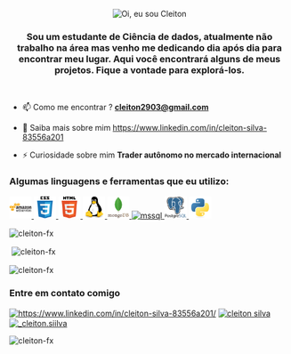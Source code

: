 <p align="center">
  <img src="https://github.com/cleiton-fx/cleiton-fx/raw/main/assets/gif.gif" alt="Oi, eu sou  Cleiton">
</p>
<h3 align="center">Sou um estudante de Ciência de dados, atualmente não trabalho na área mas venho me dedicando dia após dia para encontrar meu lugar. Aqui você encontrará alguns de meus projetos. Fique a vontade para explorá-los.</h3>

<br>

- 📫 Como me encontrar ? **cleiton2903@gmail.com**

- 📄 Saiba mais sobre mim https://www.linkedin.com/in/cleiton-silva-83556a201

- ⚡ Curiosidade sobre mim **Trader autônomo no mercado internacional**



<h3 align="left"> Algumas linguagens e ferramentas que eu utilizo:</h3>
<p align="left"> <a href="https://aws.amazon.com" target="_blank"> <img src="https://raw.githubusercontent.com/devicons/devicon/master/icons/amazonwebservices/amazonwebservices-original-wordmark.svg" alt="aws" width="40" height="40"/> </a> <a href="https://www.w3schools.com/css/" target="_blank"> <img src="https://raw.githubusercontent.com/devicons/devicon/master/icons/css3/css3-original-wordmark.svg" alt="css3" width="40" height="40"/> </a> <a href="https://www.w3.org/html/" target="_blank"> <img src="https://raw.githubusercontent.com/devicons/devicon/master/icons/html5/html5-original-wordmark.svg" alt="html5" width="40" height="40"/> </a> <a href="https://www.linux.org/" target="_blank"> <img src="https://raw.githubusercontent.com/devicons/devicon/master/icons/linux/linux-original.svg" alt="linux" width="40" height="40"/> </a> <a href="https://www.mongodb.com/" target="_blank"> <img src="https://raw.githubusercontent.com/devicons/devicon/master/icons/mongodb/mongodb-original-wordmark.svg" alt="mongodb" width="40" height="40"/> </a> <a href="https://www.microsoft.com/en-us/sql-server" target="_blank"> <img src="https://www.svgrepo.com/show/303229/microsoft-sql-server-logo.svg" alt="mssql" width="40" height="40"/> </a> <a href="https://www.postgresql.org" target="_blank"> <img src="https://raw.githubusercontent.com/devicons/devicon/master/icons/postgresql/postgresql-original-wordmark.svg" alt="postgresql" width="40" height="40"/> </a> <a href="https://www.python.org" target="_blank"> <img src="https://raw.githubusercontent.com/devicons/devicon/master/icons/python/python-original.svg" alt="python" width="40" height="40"/> </a> </p>



<p><img align="center" src="https://github-readme-stats.vercel.app/api/top-langs?username=cleiton-fx&show_icons=true&locale=en&layout=compact" alt="cleiton-fx" /></p>

<p>&nbsp;<img align="center" src="https://github-readme-stats.vercel.app/api?username=cleiton-fx&show_icons=true&locale=en" alt="cleiton-fx" /></p>

<p><img align="center" src="https://github-readme-streak-stats.herokuapp.com/?user=cleiton-fx&" alt="cleiton-fx" /></p>

<h3 align="left">Entre em contato comigo</h3>
<p align="left">
<a href="https://linkedin.com/in/https://www.linkedin.com/in/cleiton-silva-83556a201/" target="blank"><img align="center" src="https://raw.githubusercontent.com/rahuldkjain/github-profile-readme-generator/master/src/images/icons/Social/linked-in-alt.svg" alt="https://www.linkedin.com/in/cleiton-silva-83556a201/" height="30" width="40" /></a>
<a href="https://fb.com/cleiton silva" target="blank"><img align="center" src="https://raw.githubusercontent.com/rahuldkjain/github-profile-readme-generator/master/src/images/icons/Social/facebook.svg" alt="cleiton silva" height="30" width="40" /></a>
<a href="https://instagram.com/_cleiton.siilva" target="blank"><img align="center" src="https://raw.githubusercontent.com/rahuldkjain/github-profile-readme-generator/master/src/images/icons/Social/instagram.svg" alt="_cleiton.siilva" height="30" width="40" /></a>
</p>

<p <align="center"> <img src="https://komarev.com/ghpvc/?username=cleiton-fx&label=Profile%20views&color=0e75b6&style=flat" alt="cleiton-fx" /> </p>





  
  
  
  
  


    
      
     


    
    










